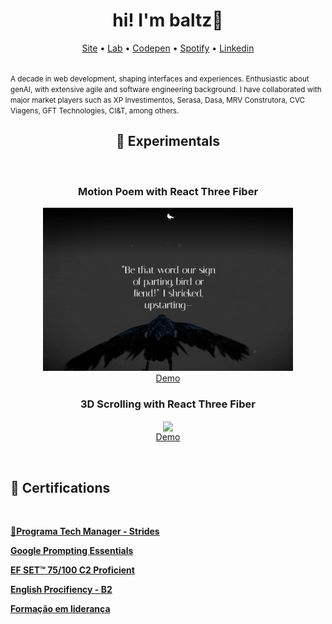 <h1 align="center">hi! I'm baltz🔰</h1>

<p align="center">
  <a href="https://baltz.dev/">Site</a> •
  <a href="https://codesandbox.io/u/baltazarparra">Lab</a> •
  <a href="https://codepen.io/baltazarparra">Codepen</a> •
  <a href="https://open.spotify.com/artist/5lgem0AFESB7PQ4GRg67CX?si=1mHXRfcPQvmXg9kJZO589Q">Spotify</a> •
  <a href="https://www.linkedin.com/in/baltazarparra/">Linkedin</a>
</p><br>

<small align="center">
A decade in web development, shaping interfaces and experiences. Enthusiastic about genAI, with extensive agile and software engineering background.
</small>
<small align="center">
  I have collaborated with major market players such as XP Investimentos, Serasa, Dasa, MRV Construtora, CVC Viagens, GFT Technologies, CI&T, among others.
</small>

<h2 align="center">🧬 Experimentals</h2><br>
<h3 align="center">Motion Poem with React Three Fiber</h3>

<p align="center">
  <img width="400" src="https://github.com/baltazarparra/the-raven/blob/main/raven.gif">
  <br><a href="https://the-raven.vercel.app/">Demo</a> 
</p>

<h3 align="center">3D Scrolling with React Three Fiber</h3>

<p align="center">
  <img align="center" width="400" src="https://github.com/baltazarparra/scrolling-motion/blob/main/lab1.gif">
  <br><a href="https://scrolling-motion.netlify.app/">Demo</a>
</p>
<br>

<h2>📘 Certifications</h2><br>

[🦘**Programa Tech Manager - Strides**](https://credential.net/d14a616d-e104-40d1-9e4f-dfdeae980e04)

[**Google Prompting Essentials**](https://www.coursera.org/account/accomplishments/verify/NKU1DD8BKZ64)

[**EF SET™ 75/100 C2 Proficient**](https://www.efset.org/cert/Mj458s)

[**English Procifiency - B2**](https://www.credly.com/badges/02d944a9-e2be-4950-a6aa-1fd945536d1b/linked_in_profile)

[**Formação em liderança**](https://conquerplus.com.br/certificates/cd0b025e-e7f9-491e-998f-dbd375628dac?enrollment)

<br>
